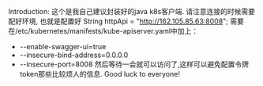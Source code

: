 Introduction:
这个是我自己建议封装好的java k8s客户端.
请注意连接的时候需要配好环境, 也就是配置好 String httpApi = "http://162.105.85.63:8008";
需要在/etc/kubernetes/manifests/kube-apiserver.yaml中加上：
- --enable-swagger-ui=true
- --insecure-bind-address=0.0.0.0
- --insecure-port=8008
然后等待一会就可以访问了,这样可以避免配置令牌token那些比较烦人的信息.
Good luck to everyone!
